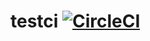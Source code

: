 # testci [![CircleCI](https://circleci.com/gh/xfyun/testci/tree/master.svg?style=svg)](https://circleci.com/gh/xfyun/testci/tree/master)
